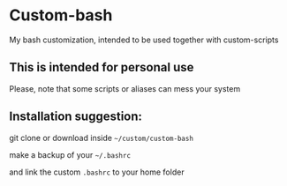# Custom-bash
My bash customization, intended to be used together with custom-scripts

## This is intended for personal use
Please, note that some scripts or aliases can mess your system

## Installation suggestion:
git clone or download inside `~/custom/custom-bash`

make a backup of your `~/.bashrc`

and link the custom `.bashrc` to your home folder

